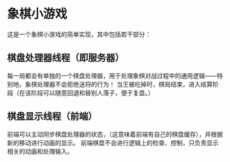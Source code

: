 # 象棋小游戏

这是一个象棋小游戏的简单实现，其中包括若干部分：

## 棋盘处理器线程（即服务器）

每一局都会有单独的一个棋盘处理器，用于处理象棋对战过程中的通用逻辑——特别地，象棋处理器不会拒绝送将的行为！
当王被吃掉时，棋局结束，进入结算阶段（在该阶段可以随意回退和替别人落子，便于复盘。）

## 棋盘显示线程（前端）

前端可以主动同步棋盘处理器的状态，（这意味着前端有自己的棋盘缓存），并根据新的移动进行动画的显示。
前端棋盘不会进行逻辑上的检查、控制，只负责显示相关的动画和处理输入。

